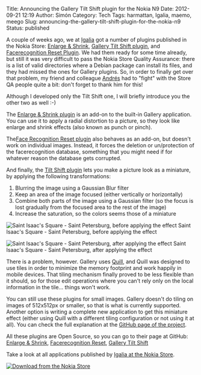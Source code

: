 Title: Announcing the Gallery Tilt Shift plugin for the Nokia N9
Date: 2012-09-21 12:19
Author: Simón
Category: Tech
Tags: harmattan, Igalia, maemo, meego
Slug: announcing-the-gallery-tilt-shift-plugin-for-the-nokia-n9
Status: published

A couple of weeks ago, we at
[Igalia](http://www.igalia.com/ "Igalia: Open Source Consultancy") got a
number of plugins published in the Nokia Store: [Enlarge &
Shrink](http://store.ovi.com/content/302893 "Enlarge & Shrink plugin"),
[Gallery Tilt Shift
plugin](http://store.ovi.com/content/274188 "Gallery Tilt Shift plugin"),
and [Facerecognition Reset
Plugin](http://store.ovi.com/content/274192 "Facerecognition Reset Plugin").
We had them ready for some time already, but still it was very difficult
to pass the Nokia Store Quality Assurance: there is a list of valid
directories where a Debian package can install its files, and they had
missed the ones for Gallery plugins. So, in order to finally get over
that problem, my friend and colleague
[Andrés](http://blog.andresgomez.org/ "Andrés Gómez") had to "fight"
with the Store QA people quite a bit: don't forget to thank him for
this!

Although I developed only the Tilt Shift one, I will briefly introduce
you the other two as well :-)

The [Enlarge & Shrink
plugin](http://store.ovi.com/content/302893 "Enlarge & Shrink plugin")
is an add-on to the built-in Gallery application. You can use it to
apply a radial distortion to a picture, so they look like enlarge and
shrink effects (also known as punch or pinch).

The[Face Recognition Reset
plugin](http://store.ovi.com/content/274192 "Facerecognition Reset Plugin")
also behaves as an add-on, but doesn't work on individual images.
Instead, it forces the deletion or un/protection of the facerecognition
database, something that you might need if for whatever reason the
database gets corrupted.

And finally, the [Tilt Shift
plugin](http://store.ovi.com/content/274188 "Gallery Tilt Shift plugin")
lets you make a picture look as a miniature, by applying the following
transformations:

1.  Blurring the image using a Gaussian Blur filter
2.  Keep an area of the image focused (either vertically or
    horizontally)
3.  Combine both parts of the image using a Gaussian filter (so the
    focus is lost gradually from the focused area to the rest of the
    image)
4.  Increase the saturation, so the colors seems those of a miniature

![Saint Isaac's Square -
Saint Petersburg, before applying the
effect](http://igalia.github.com/gallery-tiltshift-plugin/images/screenshot-before.jpg "Before")
Saint Isaac's Square - Saint Petersburg, before applying the
effect

![Saint Isaac's Square -
Saint Petersburg, after applying the
effect](http://igalia.github.com/gallery-tiltshift-plugin/images/screenshot-after.jpg "After")
Saint Isaac's Square - Saint Petersburg, after applying the
effect

There is a problem, however. Gallery uses
[Quill](https://maemo.gitorious.org/meego-image-editor/ "MeeGo Image Editor"),
and Quill was designed to use tiles in order to minimize the memory
footprint and work happily in mobile devices. That tiling mechanism
finally proved to be less flexible than it should, so for those edit
operations where you can't rely only on the local information in the
tile... things won't work.

You can still use these plugins for small images. Gallery doesn't do
tiling on images of 512x512px or smaller, so that is what is currently
supported. Another option is writing a complete new application to get
this miniature effect (either using Quill with a different tiling
configuration or not using it at all). You can check the full
explanation at the [GitHub page of the
project](https://github.com/Igalia/gallery-tiltshift-plugin#in-depth " In depth:").

All these plugins are Open Source, so you can go to their page at
GitHub: [Enlarge &
Shrink](http://igalia.github.com/gallery-enlarge-shrink-plugin/ "Enlarge & Shrink plugin"),
[Facerecognition
Reset](http://igalia.github.com/gallery-plugin-facerecognition-resetter/ "Facerecognition Reset Plugin"),
[Gallery Tilt
Shift](http://igalia.github.com/gallery-tiltshift-plugin/ "Gallery Tilt Shift plugin")

Take a look at all applications published by [Igalia at the Nokia
Store](http://store.ovi.com/publisher/Igalia/ "Igalia at the Nokia Store").

[![Download from the Nokia
Store](http://simonpena.com/blog/wp-content/uploads/2012/09/505c4a934475a13482256832121058997.jpg "Download from the Nokia Store")](http://store.ovi.com/content/274188)

